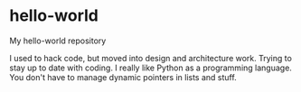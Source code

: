 # hello-world
My hello-world repository

I used to hack code, but moved into design and architecture work. 
Trying to stay up to date with coding. I really like Python as a 
programming language. You don't have to manage dynamic pointers 
in lists and stuff. 
